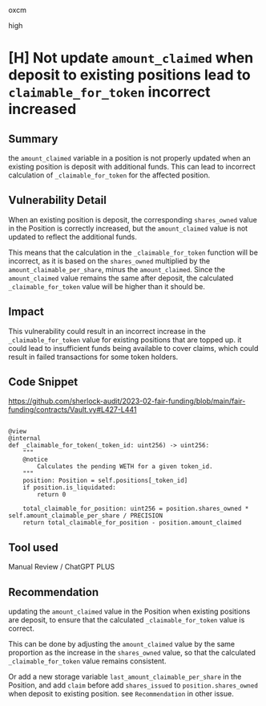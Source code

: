 oxcm

high

# [H] Not update `amount_claimed` when deposit to existing positions lead to `claimable_for_token` incorrect increased

## Summary

the `amount_claimed` variable in a position is not properly updated when an existing position is deposit with additional funds. This can lead to incorrect calculation of `_claimable_for_token` for the affected position.

## Vulnerability Detail

When an existing position is deposit, the corresponding `shares_owned` value in the Position is correctly increased, but the `amount_claimed` value is not updated to reflect the additional funds. 

This means that the calculation in the `_claimable_for_token` function will be incorrect, as it is based on the `shares_owned` multiplied by the `amount_claimable_per_share`, minus the `amount_claimed`. Since the `amount_claimed` value remains the same after deposit, the calculated `_claimable_for_token` value will be higher than it should be.

## Impact

This vulnerability could result in an incorrect increase in the `_claimable_for_token` value for existing positions that are topped up. it could lead to insufficient funds being available to cover claims, which could result in failed transactions for some token holders.

## Code Snippet

https://github.com/sherlock-audit/2023-02-fair-funding/blob/main/fair-funding/contracts/Vault.vy#L427-L441

```vyper=427

@view
@internal
def _claimable_for_token(_token_id: uint256) -> uint256:
    """
    @notice
        Calculates the pending WETH for a given token_id.
    """
    position: Position = self.positions[_token_id]
    if position.is_liquidated:
        return 0
    
    total_claimable_for_position: uint256 = position.shares_owned * self.amount_claimable_per_share / PRECISION
    return total_claimable_for_position - position.amount_claimed

```

## Tool used

Manual Review / ChatGPT PLUS


## Recommendation

updating the `amount_claimed` value in the Position when existing positions are deposit, to ensure that the calculated `_claimable_for_token` value is correct. 

This can be done by adjusting the `amount_claimed` value by the same proportion as the increase in the `shares_owned` value, so that the calculated `_claimable_for_token` value remains consistent.

Or add a new storage variable `last_amount_claimable_per_share` in the Position, and add `claim` before add `shares_issued` to `position.shares_owned` when deposit to existing position. see `Recommendation` in other issue.